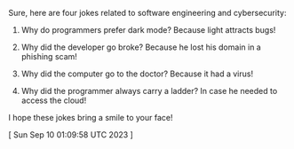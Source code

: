  
Sure, here are four jokes related to software engineering and cybersecurity:

1. Why do programmers prefer dark mode?
   Because light attracts bugs!

2. Why did the developer go broke?
   Because he lost his domain in a phishing scam!

3. Why did the computer go to the doctor?
   Because it had a virus!

4. Why did the programmer always carry a ladder?
   In case he needed to access the cloud!

I hope these jokes bring a smile to your face!
 
[ 
Sun Sep 10 01:09:58 UTC 2023
 ]
